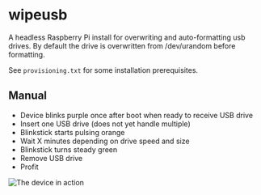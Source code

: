 # wipeusb
A headless Raspberry Pi install for overwriting and auto-formatting usb drives. By default the drive is overwritten from /dev/urandom before formatting.

See ``provisioning.txt`` for some installation prerequisites.

## Manual
* Device blinks purple once after boot when ready to receive USB drive
* Insert one USB drive (does not yet handle multiple)
* Blinkstick starts pulsing orange
* Wait X minutes depending on drive speed and size
* Blinkstick turns steady green
* Remove USB drive
* Profit

![The device in action](https://i.imgur.com/DqaCtljm.png)

